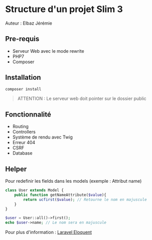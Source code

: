 # Structure d'un projet Slim 3

Auteur : Elbaz Jérémie

## Pre-requis

- Serveur Web avec le mode rewrite
- PHP7
- Composer

## Installation 

```bash
composer install
```

> ATTENTION : Le serveur web doit pointer sur le dossier public

## Fonctionnalité 

- Routing
- Controllers
- Système de rendu avec Twig
- Erreur 404 
- CSRF
- Database

## Helper

Pour redefinir les fields dans les models (exemple : Attribut name)
```php 
class User extends Model {
    public function getNameAttribute($value){
        return ucfirst($value); // Retourne le nom en majuscule
    }
}

$user = User::all()->first();
echo $user->name; // Le nom sera en majuscule
```

Pour plus d'information : [Laravel Eloquent](https://laravel.com/docs/5.3/eloquent-mutators "Lien de laravel eloquent")